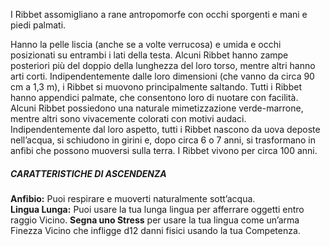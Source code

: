 I Ribbet assomigliano a rane antropomorfe con occhi sporgenti e mani e piedi palmati. 

Hanno la pelle liscia (anche se a volte verrucosa) e umida e occhi posizionati su entrambi i lati della testa. Alcuni Ribbet hanno zampe posteriori più del doppio della lunghezza del loro torso, mentre altri hanno arti corti. Indipendentemente dalle loro dimensioni (che vanno da circa 90 cm a 1,3 m), i Ribbet si muovono principalmente saltando. Tutti i Ribbet hanno appendici palmate, che consentono loro di nuotare con facilità. Alcuni Ribbet possiedono una naturale mimetizzazione verde-marrone, mentre altri sono vivacemente colorati con motivi audaci. Indipendentemente dal loro aspetto, tutti i Ribbet nascono da uova deposte nell’acqua, si schiudono in girini e, dopo circa 6 o 7 anni, si trasformano in anfibi che possono muoversi sulla terra. I Ribbet vivono per circa 100 anni.

##### CARATTERISTICHE DI ASCENDENZA
**Anfibio:** Puoi respirare e muoverti naturalmente sott’acqua.  
**Lingua Lunga:** Puoi usare la tua lunga lingua per afferrare oggetti entro raggio Vicino. **Segna uno Stress** per usare la tua lingua come un’arma Finezza Vicino che infligge d12 danni fisici usando la tua Competenza.